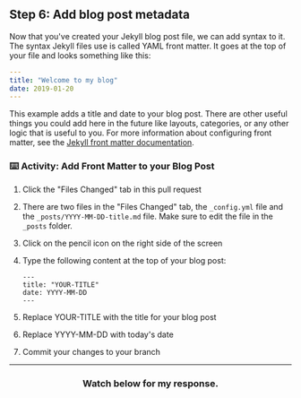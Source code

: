 ## Step 6: Add blog post metadata

Now that you've created your Jekyll blog post file, we can add syntax to it. The syntax Jekyll files use is called YAML front matter. It goes at the top of your file and looks something like this:

```yml
---
title: "Welcome to my blog"
date: 2019-01-20
---
```

This example adds a title and date to your blog post. There are other useful things you could add here in the future like layouts, categories, or any other logic that is useful to you. For more information about configuring front matter, see the [Jekyll front matter documentation](https://jekyllrb.com/docs/frontmatter/).

### :keyboard: Activity: Add Front Matter to your Blog Post

1. Click the "Files Changed" tab in this pull request
1. There are two files in the "Files Changed" tab, the `_config.yml` file and the `_posts/YYYY-MM-DD-title.md` file. Make sure to edit the file in the `_posts` folder. 
1. Click on the pencil icon on the right side of the screen
1. Type the following content at the top of your blog post:

       ---
       title: "YOUR-TITLE"
       date: YYYY-MM-DD
       ---

1. Replace YOUR-TITLE with the title for your blog post
1. Replace YYYY-MM-DD with today's date
1. Commit your changes to your branch

<hr>
<h3 align="center">Watch below for my response.</h3>
